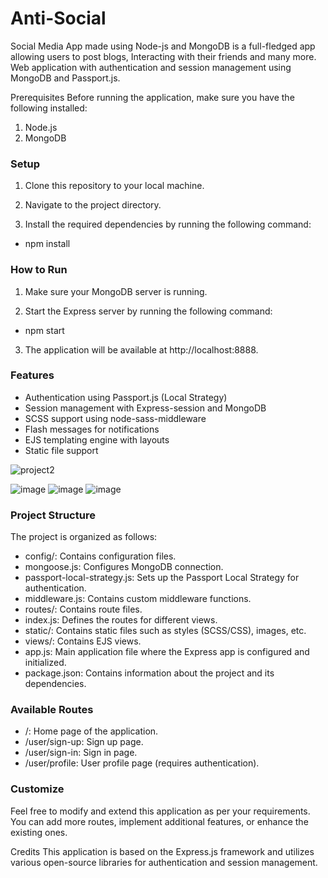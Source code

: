 # Anti-Social

Social Media App made using Node-js and MongoDB is a full-fledged app allowing users to post blogs, Interacting with
their friends and many more. Web application with authentication and session management using MongoDB and Passport.js.

Prerequisites
Before running the application, make sure you have the following installed:

1. Node.js
2. MongoDB

### Setup

1. Clone this repository to your local machine.

2. Navigate to the project directory.

3. Install the required dependencies by running the following command:

* npm install

### How to Run

1. Make sure your MongoDB server is running.

2. Start the Express server by running the following command:


* npm start
  
3. The application will be available at http://localhost:8888.

### Features
* Authentication using Passport.js (Local Strategy)
* Session management with Express-session and MongoDB
* SCSS support using node-sass-middleware
* Flash messages for notifications
* EJS templating engine with layouts
* Static file support

![project2](https://user-images.githubusercontent.com/79148315/187667563-b3abb428-b2f1-4eae-aaff-9a4cfdac1c2e.png)

![image](https://user-images.githubusercontent.com/79148315/187760337-876fd0f1-1116-432f-9a55-7466dcdb0cd7.png)
![image](https://user-images.githubusercontent.com/79148315/187760406-590f7503-7c79-4bc5-b915-701e22785ba9.png)
![image](https://user-images.githubusercontent.com/79148315/187760478-c14ae5c5-9ba8-45e8-834c-a161c0568564.png)
  
### Project Structure
The project is organized as follows:

* config/: Contains configuration files.
* mongoose.js: Configures MongoDB connection.
* passport-local-strategy.js: Sets up the Passport Local Strategy for authentication.
* middleware.js: Contains custom middleware functions.
* routes/: Contains route files.
* index.js: Defines the routes for different views.
* static/: Contains static files such as styles (SCSS/CSS), images, etc.
* views/: Contains EJS views.
* app.js: Main application file where the Express app is configured and initialized.
* package.json: Contains information about the project and its dependencies.

### Available Routes
* /: Home page of the application.
* /user/sign-up: Sign up page.
* /user/sign-in: Sign in page.
* /user/profile: User profile page (requires authentication).
### Customize
Feel free to modify and extend this application as per your requirements. You can add more routes, implement additional features, or enhance the existing ones.

Credits
This application is based on the Express.js framework and utilizes various open-source libraries for authentication and session management.


